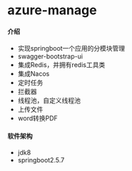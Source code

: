 # azure-manage

#### 介绍
- 实现springboot一个应用的分模块管理
- swagger-bootstrap-ui
- 集成Redis，并拥有redis工具类
- 集成Nacos
- 定时任务
- 拦截器
- 线程池，自定义线程池
- 上传文件
- word转换PDF
#### 软件架构
- jdk8
- springboot2.5.7

